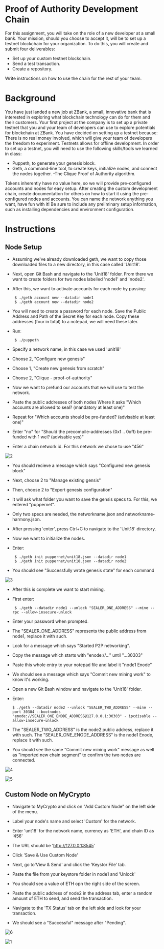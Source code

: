# Proof of Authority Development Chain
For this assignment, you will take on the role of a new developer at a small bank.
Your mission, should you choose to accept it, will be to set up a testnet blockchain for your organization.
To do this, you will create and submit four deliverables:

- Set up your custom testnet blockchain.
- Send a test transaction.
- Create a repository.

Write instructions on how to use the chain for the rest of your team.

# Background
You have just landed a new job at ZBank, a small, innovative bank that is interested in exploring what
blockchain technology can do for them and their customers.
Your first project at the company is to set up a private testnet that you and your team of developers
can use to explore potentials for blockchain at ZBank.
You have decided on setting up a testnet because:
There is no real money involved, which will give your team of developers the freedom to experiment.
Testnets allows for offline development.
In order to set up a testnet, you will need to use the following skills/tools we learned in class:


- Puppeth, to generate your genesis block.
- Geth, a command-line tool, to create keys, initialize nodes, and connect the nodes together.
-The Clique Proof of Authority algorithm.


Tokens inherently have no value here, so we will provide pre-configured accounts and nodes for easy setup.
After creating the custom development chain, create documentation for others on how to start it using the pre-configured
nodes and accounts. You can name the network anything you want, have fun with it!
Be sure to include any preliminary setup information, such as installing dependencies and environment configuration.

# Instructions

## Node Setup
- Assuming we've already downloaded geth, we want to copy those downloaded files to a new directory, in this case called 'Unit18'.
- Next, open Git Bash and navigate to the 'Unit18' folder. From there we want to create folders for two nodes labelled 'node1' and 'node2'.
- After this, we want to activate accounts for each node by passing: 
       
       $ ./geth account new --datadir node1
       $ ./geth account new --datadir node2

- You will need to create a password for each node. Save the Public Address and Path of the Secret Key for each node. Copy these addresses (four in total) to a notepad, we will need these later.

- Run:

       $ ./puppeth

- Specify a network name, in this case we used 'unit18'
- Choose 2, "Configure new genesis"
- Choose 1, "Create new genesis from scratch"
- Choose 2, "Clique - proof-of-authority"

- Now we want to prefund our accounts that we will use to test the network.
- Paste the public addresses of both nodes Where it asks "Which accounts are allowed to seal? (mandatory at least one)"
- Repeat for "Which accounts should be pre-funded? (advisable at least one)"
- Enter "no" for "Should the precompile-addresses (0x1 .. 0xff) be pre-funded with 1 wei? (advisable yes)"
- Enter a chain network id. For this network we chose to use "456"

![2](https://user-images.githubusercontent.com/77086043/124188367-0501d600-da74-11eb-9984-9ca52c3e4e87.PNG)


- You should recieve a message which says "Configured new genesis block"

- Next, choose 2 to "Manage existing gensis"
- Then, choose 2 to "Export genesis configuration"

- It will ask what folder you want to save the gensis specs to. For this, we entered "puppernet".
- Only two specs are needed, the networkname.json and networkname-harmony.json.

- After pressing 'enter', press Ctrl+C to navigate to the 'Unit18' directory.

- Now we want to initialize the nodes. 
- Enter: 
                    
       $ ./geth init puppernet/unit18.json --datadir node1
       $ ./geth init puppernet/unit18.json --datadir node2
- You should see "Successfully wrote genesis state" for each command

![3](https://user-images.githubusercontent.com/77086043/124188411-164ae280-da74-11eb-9ffb-c73b175524c8.PNG)

- After this is complete we want to start mining.
- First enter:
 
       $ ./geth --datadir node1 --unlock "SEALER_ONE_ADDRESS" --mine --rpc --allow-insecure-unlock

- Enter your password when prompted.
- The "SEALER_ONE_ADDRESS" represents the public address from node1, replace it with such. 
- Look for a message which says "Started P2P networking". 
- Copy the message which starts with "enode://..." until "...30303"
- Paste this whole entry to your notepad file and label it "node1 Enode"
- We should see a message which says "Commit new mining work" to know it's working.

- Open a new Git Bash window and navigate to the 'Unit18' folder.
- Enter:

      $ ./geth --datadir node2 --unlock "SEALER_TWO_ADDRESS" --mine --port 30304 --bootnodes "enode://SEALER_ONE_ENODE_ADDRESS@127.0.0.1:30303" - ipcdisable --allow-insecure-unlock        
      
- The "SEALER_TWO_ADDRESS" is the node2 public address, replace it with such. The "SEALER_ONE_ENODE_ADDRESS" is the node1 Enode, replace it with such.
- You should see the same "Commit new mining work" message as well as "Imported new chain segment" to confirm the two nodes are connected.

![4](https://user-images.githubusercontent.com/77086043/124188491-2d89d000-da74-11eb-93da-f24ccb7a7824.PNG)

![5](https://user-images.githubusercontent.com/77086043/124188499-2fec2a00-da74-11eb-916f-a3aeaae2744f.PNG)


## Custom Node on MyCrypto
- Navigate to MyCrypto and click on "Add Custom Node" on the left side of the menu.
- Label your node's name and select 'Custom' for the network.
- Enter 'unt18' for the network name, currency as 'ETH', and chain ID as '456'
- The URL should be 'http://127.0.0.1:8545'
- Click 'Save & Use Custom Node'

- Next, go to'View & Send' and click the 'Keystor File' tab.
- Paste the file from your keystore folder in node1 and 'Unlock'
- You should see a value of ETH opn the right side of the screen.
- Paste the public address of node2 in the address tab, enter a random amount of ETH to send, and send the transaction.
- Navigate to the 'TX Status' tab on the left side and look for your transaction.
- We should see a "Successful" message after "Pending".

![6](https://user-images.githubusercontent.com/77086043/124188574-44c8bd80-da74-11eb-8d19-c934677cfae3.PNG)


![1](https://user-images.githubusercontent.com/77086043/124188534-3c708280-da74-11eb-86be-7d5ba01a2ad1.PNG)


